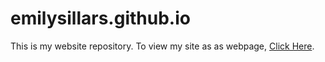 # emilysillars.github.io
This is my website repository. To view my site as as webpage, [Click Here](https://emilysillars.github.io/).
